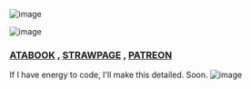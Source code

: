 ![image](https://github.com/user-attachments/assets/ede8d4cf-2b4a-4bad-be98-17fa0b0f30b3)

  ![image](https://github.com/user-attachments/assets/a5787b6e-73f4-48a9-8ef2-2bc4964964c5)

  ### [ATABOOK](https://reiifayrezuu.atabook.org/) , [STRAWPAGE](https://reiivrynnzu.straw.page/) , [PATREON](https://www.patreon.com/c/reii_vrynnwaffls/about)
If I have energy to code, I'll make this detailed. Soon.
![image](https://github.com/user-attachments/assets/7449e31e-2bc3-4592-8b9f-43f3d0d6a6c9)
